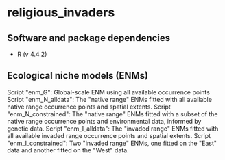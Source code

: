 # religious_invaders

## Software and package dependencies
- R (v 4.4.2)

## Ecological niche models (ENMs)
Script "enm_G": Global-scale ENM using all available occurrence points
Script "enm_N_alldata": The "native range" ENMs fitted with all available native range occurrence points and spatial extents.
Script "enm_N_constrained": The "native range" ENMs fitted with a subset of the native range occurrence points and environmental data, informed by genetic data.
Script "enm_I_alldata": The "invaded range" ENMs fitted with all available invaded range occurrence points and spatial extents.
Script "enm_I_constrained": Two "invaded range" ENMs, one fitted on the "East" data and another fitted on the "West" data.